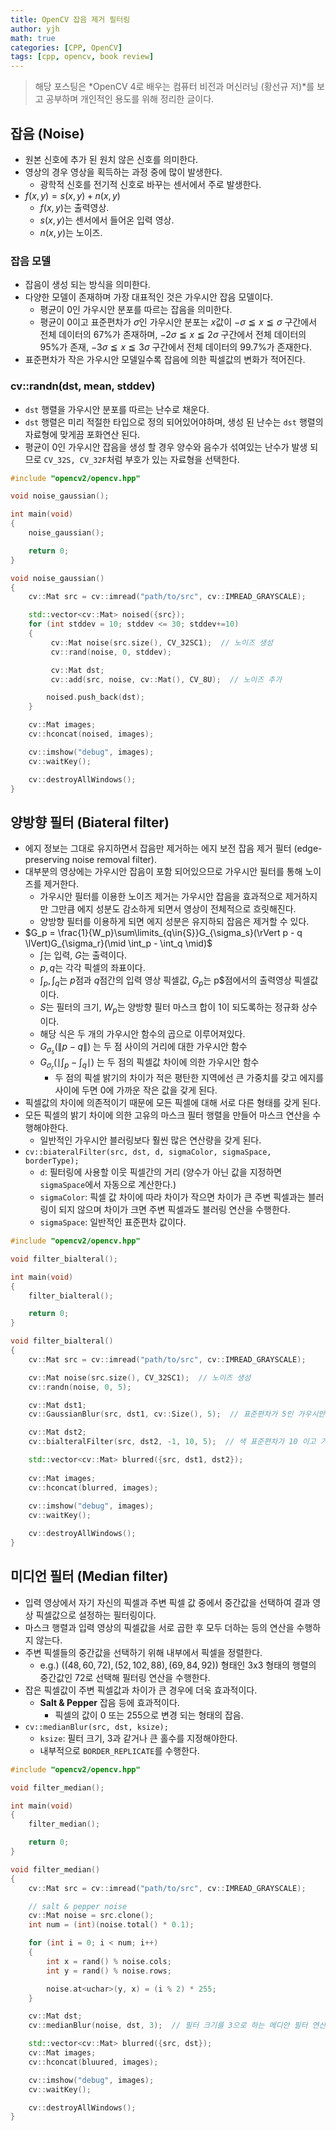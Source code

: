 ```yaml
---
title: OpenCV 잡음 제거 필터링
author: yjh
math: true
categories: [CPP, OpenCV]
tags: [cpp, opencv, book review]
---
```


> 해당 포스팅은 *OpenCV 4로 배우는 컴퓨터 비전과 머신러닝 (황선규 저)*를 보고 공부하며 개인적인 용도를 위해 정리한 글이다.

## 잡음 (Noise)

- 원본 신호에 추가 된 원치 않은 신호를 의미한다.
- 영상의 경우 영상을 획득하는 과정 중에 많이 발생한다.
  - 광학적 신호를 전기적 신호로 바꾸는 센서에서 주로 발생한다.
- $f(x, y) = s(x, y) + n(x, y)$
  - $f(x, y)$는 출력영상.
  - $s(x, y)$는 센서에서 들어온 입력 영상.
  - $n(x, y)$는 노이즈.

### 잡음 모델

- 잡음이 생성 되는 방식을 의미한다.
- 다양한 모델이 존재하며 가장 대표적인 것은 가우시안 잡음 모델이다.
  - 평균이 $0$인 가우시안 분포를 따르는 잡음을 의미한다.
  - 평균이 $0$이고 표준편차가 $\sigma$인 가우시안 분포는 $x$값이 $-\sigma\leqq{x}\leqq{\sigma}$ 구간에서 전체 데이터의 $67\%$가 존재하며, $-2\sigma\leqq{x}\leqq{2\sigma}$ 구간에서 전체 데이터의 $95\%$가 존재, $-3\sigma\leqq{x}\leqq{3\sigma}$ 구간에서 전체 데이터의 $99.7\%$가 존재한다.
- 표준편차가 작은 가우시안 모델일수록 잡음에 의한 픽셀값의 변화가 적어진다.

### cv::randn(dst, mean, stddev)

- `dst` 행렬을 가우시안 분포를 따르는 난수로 채운다.
- `dst` 행렬은 미리 적절한 타입으로 정의 되어있어야하며, 생성 된 난수는 `dst` 행렬의 자료형에 맞게끔 포화연산 된다.
- 평균이 $0$인 가우시안 잡음을 생성 할 경우 양수와 음수가 섞여있는 난수가 발생 되므로 `CV_32S, CV_32F`처럼 부호가 있는 자료형을 선택한다.

```cpp
#include "opencv2/opencv.hpp"

void noise_gaussian();

int main(void)
{
    noise_gaussian();

    return 0;
}

void noise_gaussian()
{
    cv::Mat src = cv::imread("path/to/src", cv::IMREAD_GRAYSCALE);

    std::vector<cv::Mat> noised({src});
    for (int stddev = 10; stddev <= 30; stddev+=10)
    {
         cv::Mat noise(src.size(), CV_32SC1);  // 노이즈 생성
         cv::rand(noise, 0, stddev);

         cv::Mat dst;
         cv::add(src, noise, cv::Mat(), CV_8U);  // 노이즈 추가

        noised.push_back(dst);
    }

    cv::Mat images;
    cv::hconcat(noised, images);

    cv::imshow("debug", images);
    cv::waitKey();

    cv::destroyAllWindows();
}
```

## 양방향 필터 (Biateral filter)

- 에지 정보는 그대로 유지하면서 잡음만 제거하는 에지 보전 잡음 제거 필터 (edge-preserving noise removal filter).
- 대부분의 영상에는 가우시안 잡음이 포함 되어있으므로 가우시안 필터를 통해 노이즈를 제거한다.
  - 가우시안 필터를 이용한 노이즈 제거는 가우시안 잡음을 효과적으로 제거하지만 그만큼 에지 성분도 감소하게 되면서 영상이 전체적으로 흐릿해진다.
  - 양방향 필터를 이용하게 되면 에지 성분은 유지하되 잡음은 제거할 수 있다.
- $G_p = \frac{1}{W_p}\sum\limits_{q\in{S}}G_{\sigma_s}(\rVert p - q \lVert)G_{\sigma_r}(\mid \int_p - \int_q \mid)$
  - $\int$는 입력, $G$는 출력이다.
  - $p, q$는 각각 픽셀의 좌표이다.
  - $\int_p, \int_q$는 $p$점과 $q$점간의 입력 영상 픽셀값, $G_p$는 p$점에서의 출력영상 픽셀값이다.
  - $S$는 필터의 크기, $W_p$는 양방향 필터 마스크 합이 1이 되도록하는 정규화 상수이다.
  - 해당 식은 두 개의 가우시안 함수의 곱으로 이루어져있다.
  - $G_{\sigma_s}(\rVert p - q \lVert)$ 는 두 점 사이의 거리에 대한 가우시안 함수
  - $G_{\sigma_r}(\mid \int_p - \int_q \mid)$ 는 두 점의 픽셀값 차이에 의한 가우시안 함수
    - 두 점의 픽셀 밝기의 차이가 적은 평탄한 지역에선 큰 가중치를 갖고 에지를 사이에 두면 $0$에 가까운 작은 값을 갖게 된다.
- 픽셀값의 차이에 의존적이기 때문에 모든 픽셀에 대해 서로 다른 형태를 갖게 된다.
- 모든 픽셀의 밝기 차이에 의한 고유의 마스크 필터 행렬을 만들어 마스크 연산을 수행해야한다.
  - 일반적인 가우시안 블러링보다 훨씬 많은 연산량을 갖게 된다.
- `cv::biateralFilter(src, dst, d, sigmaColor, sigmaSpace, borderType);`
  - `d`: 필터링에 사용할 이웃 픽셀간의 거리 (양수가 아닌 값을 지정하면 `sigmaSpace`에서 자동으로 계산한다.)
  - `sigmaColor`: 픽셀 값 차이에 따라 차이가 작으면 차이가 큰 주변 픽셀과는 블러링이 되지 않으며 차이가 크면 주변 픽셀과도 블러링 연산을 수행한다.
  - `sigmaSpace`: 일반적인 표준편차 값이다.

```cpp
#include "opencv2/opencv.hpp"

void filter_bialteral();

int main(void)
{
    filter_bialteral();

    return 0;
}

void filter_bialteral()
{
    cv::Mat src = cv::imread("path/to/src", cv::IMREAD_GRAYSCALE);

    cv::Mat noise(src.size(), CV_32SC1);  // 노이즈 생성
    cv::randn(noise, 0, 5);

    cv::Mat dst1;
    cv::GaussianBlur(src, dst1, cv::Size(), 5);  // 표준편차가 5인 가우시안 블러 연산 처리

    cv::Mat dst2;
    cv::bialteralFilter(src, dst2, -1, 10, 5);  // 색 표준편차가 10 이고 거리 표준편차가 5 인 양방향 필터링 연산 수행

    std::vector<cv::Mat> blurred({src, dst1, dst2});
    
    cv::Mat images;
    cv::hconcat(blurred, images);
    
    cv::imshow("debug", images);
    cv::waitKey();

    cv::destroyAllWindows();
}
```

## 미디언 필터 (Median filter)

- 입력 영상에서 자기 자신의 픽셀과 주변 픽셀 값 중에서 중간값을 선택하여 결과 영상 픽셀값으로 설정하는 필터링이다.
- 마스크 행렬과 입력 영상의 픽셀값을 서로 곱한 후 모두 더하는 등의 연산을 수행하지 않는다.
- 주변 픽셀들의 중간값을 선택하기 위해 내부에서 픽셀을 정렬한다.
  - e.g.) $((48, 60, 72), (52, 102, 88), (69, 84, 92))$ 형태인 3x3 형태의 행렬의 중간값인 $72$로 선택해 필터링 연산을 수행한다.
- 잡은 픽셀값이 주변 픽셀값과 차이가 큰 경우에 더욱 효과적이다.
  - **Salt & Pepper** 잡음 등에 효과적이다.
    - 픽셀의 값이 $0$ 또는 $255$으로 변경 되는 형태의 잡음.
- `cv::medianBlur(src, dst, ksize);`
  - `ksize`: 필터 크기, $3$과 같거나 큰 홀수를 지정해야한다.
  - 내부적으로 `BORDER_REPLICATE`를 수행한다.

```cpp
#include "opencv2/opencv.hpp"

void filter_median();

int main(void)
{
    filter_median();

    return 0;
}

void filter_median()
{
    cv::Mat src = cv::imread("path/to/src", cv::IMREAD_GRAYSCALE);

    // salt & pepper noise
    cv::Mat noise = src.clone();
    int num = (int)(noise.total() * 0.1);

    for (int i = 0; i < num; i++)
    {
        int x = rand() % noise.cols;
        int y = rand() % noise.rows;

        noise.at<uchar>(y, x) = (i % 2) * 255;
    }

    cv::Mat dst;
    cv::medianBlur(noise, dst, 3);  // 필터 크기를 3으로 하는 메디안 필터 연산 수행

    std::vector<cv::Mat> blurred({src, dst});
    cv::Mat images;
    cv::hconcat(bluured, images);

    cv::imshow("debug", images);
    cv::waitKey();

    cv::destroyAllWindows();
}
```
